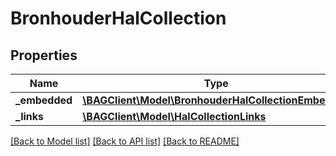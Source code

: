 # BronhouderHalCollection

## Properties
Name | Type | Description | Notes
------------ | ------------- | ------------- | -------------
**_embedded** | [**\BAGClient\Model\BronhouderHalCollectionEmbedded**](BronhouderHalCollectionEmbedded.md) |  | [optional] 
**_links** | [**\BAGClient\Model\HalCollectionLinks**](HalCollectionLinks.md) |  | [optional] 

[[Back to Model list]](../../README.md#documentation-for-models) [[Back to API list]](../../README.md#documentation-for-api-endpoints) [[Back to README]](../../README.md)

